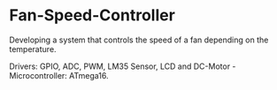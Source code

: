 # Fan-Speed-Controller
Developing a system that controls the speed of a fan depending on the temperature.

Drivers: GPIO, ADC, PWM, LM35 Sensor, LCD and DC-Motor - Microcontroller: ATmega16.
